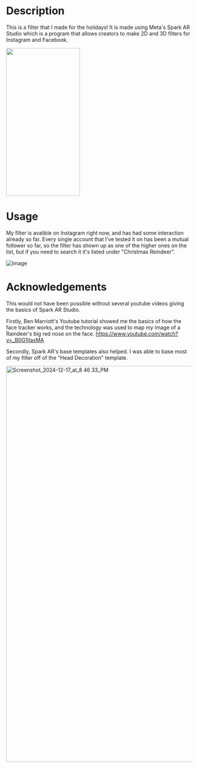 
# Description
This is a filter that I made for the holidays! It is made using Meta's Spark AR Studio which is a program that allows creators to make 2D and 3D filters for Instagram and Facebook.

<img src="./user-attachments/assets/ba53b980-109f-4d2e-96d8-52f357f724ea.png" width = 200 height = 400>

# Usage
My filter is avalible on Instagram right now, and has had some interaction already so far. Every single account that I've tested it on has been a mutual follower so far, so the filter has shown up as one of the higher ones on the list, but if you need to search it it's listed under "Christmas Reindeer".


![Image](https://github.com/user-attachments/assets/b798a7c9-7f1f-4958-9ae2-e88d3a02c9ff)



# Acknowledgements
This would not have been possible without several youtube videos giving the basics of Spark AR Studio. 

Firstly, Ben Marriott's Youtube tutorial showed me the basics of how the face tracker works, and the technology was used to map my image of a Raindeer's big red nose on the face.
https://www.youtube.com/watch?v=_B0G1jIaxMA

Secondly, Spark AR's base templates also helped. I was able to base most of my filter off of the "Head Decoration" template. 

<img width="1072" alt="Screenshot_2024-12-17_at_8 46 33_PM" src="https://github.com/user-attachments/assets/f9c97580-f1b4-4df1-8ff9-4f4941ed5784" />

